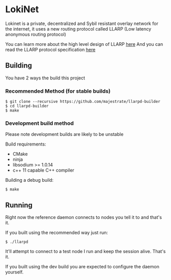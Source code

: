 # LokiNet

Lokinet is a private, decentralized and Sybil resistant overlay network for the internet, it uses a new routing protocol called LLARP (Low latency anonymous routing protocol)

You can learn more about the high level design of LLARP [here](doc/high-level.txt)
And you can read the LLARP protocol specification [here](doc/proto_v0.txt)

## Building

You have 2 ways the build this project

### Recommended Method (for stable builds)

    $ git clone --recursive https://github.com/majestrate/llarpd-builder
    $ cd llarpd-builder
    $ make 

### Development build method

Please note development builds are likely to be unstable 

Build requirements:

* CMake
* ninja
* libsodium >= 1.0.14 
* c++ 11 capable C++ compiler


Building a debug build:

    $ make


## Running

Right now the reference daemon connects to nodes you tell it to and that's it.

If you built using the recommended way just run:

    $ ./llarpd

It'll attempt to connect to a test node I run and keep the session alive.
That's it.

If you built using the dev build you are expected to configure the daemon yourself.
